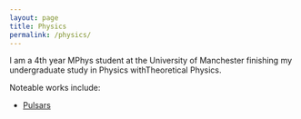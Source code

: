 ```yaml
---
layout: page
title: Physics
permalink: /physics/
---
```



I am a 4th year MPhys student at the University of Manchester finishing my undergraduate study in Physics withTheoretical Physics.

Noteable works include:

* [Pulsars]({{site.url}}/assets/CrabPulsar.pdf) 
